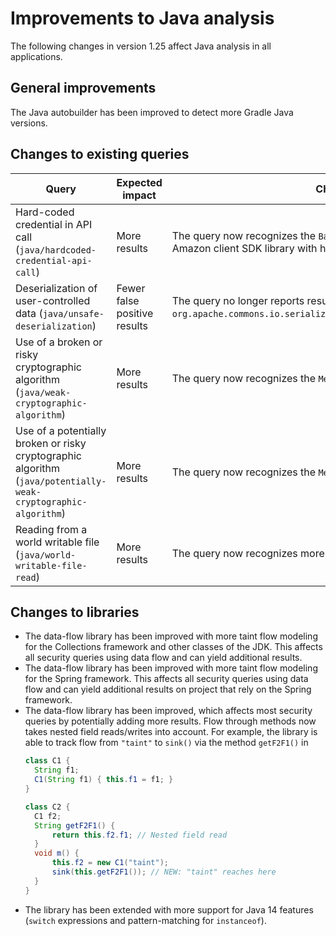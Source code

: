 # Improvements to Java analysis

The following changes in version 1.25 affect Java analysis in all applications.

## General improvements

The Java autobuilder has been improved to detect more Gradle Java versions.

## Changes to existing queries

| **Query**                    | **Expected impact**    | **Change**                        |
|------------------------------|------------------------|-----------------------------------|
| Hard-coded credential in API call (`java/hardcoded-credential-api-call`) | More results | The query now recognizes the `BasicAWSCredentials` class of the Amazon client SDK library with hardcoded access key/secret key. |
| Deserialization of user-controlled data (`java/unsafe-deserialization`) | Fewer false positive results | The query no longer reports results using `org.apache.commons.io.serialization.ValidatingObjectInputStream`. |
| Use of a broken or risky cryptographic algorithm (`java/weak-cryptographic-algorithm`) | More results | The query now recognizes the `MessageDigest.getInstance` method. |
| Use of a potentially broken or risky cryptographic algorithm (`java/potentially-weak-cryptographic-algorithm`) | More results | The query now recognizes the `MessageDigest.getInstance` method. |
| Reading from a world writable file (`java/world-writable-file-read`) | More results | The query now recognizes more JDK file operations. |

## Changes to libraries

* The data-flow library has been improved with more taint flow modeling for the
  Collections framework and other classes of the JDK. This affects all security
  queries using data flow and can yield additional results.
* The data-flow library has been improved with more taint flow modeling for the
  Spring framework. This affects all security queries using data flow and can
  yield additional results on project that rely on the Spring framework.
* The data-flow library has been improved, which affects most security queries by potentially
  adding more results. Flow through methods now takes nested field reads/writes into account.
  For example, the library is able to track flow from `"taint"` to `sink()` via the method
  `getF2F1()` in
  ```java
  class C1 {
    String f1;
    C1(String f1) { this.f1 = f1; }
  }

  class C2 {
    C1 f2;
    String getF2F1() {
        return this.f2.f1; // Nested field read
    }
    void m() {
        this.f2 = new C1("taint");
        sink(this.getF2F1()); // NEW: "taint" reaches here
    }
  }
  ```
* The library has been extended with more support for Java 14 features
  (`switch` expressions and pattern-matching for `instanceof`).
